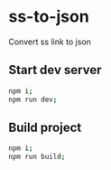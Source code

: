 # ss-to-json
Convert ss link to json

## Start dev server
```bash
npm i;
npm run dev;
```

## Build project
```bash
npm i;
npm run build;
```